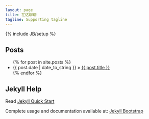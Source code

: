 ```yaml
---
layout: page
title: 在这聊聊
tagline: Supporting tagline
---
```

{% include JB/setup %}


## Posts

<ul class="posts">
  {% for post in site.posts %}
    <li><span>{{ post.date | date_to_string }}</span> &raquo; <a href="{{ BASE_PATH }}{{ post.url }}">{{ post.title }}</a></li>
  {% endfor %}
</ul>

## Jekyll Help

Read [Jekyll Quick Start](http://jekyllbootstrap.com/usage/jekyll-quick-start.html)

Complete usage and documentation available at: [Jekyll Bootstrap](http://jekyllbootstrap.com)
